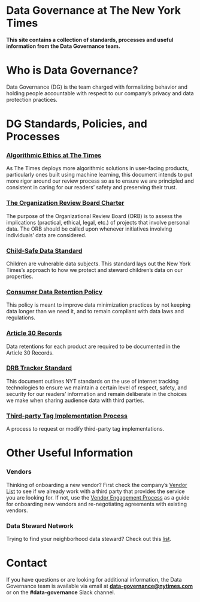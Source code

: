 # Data Governance at The New York Times

**This site contains a collection of standards, processes and useful information from the Data Governance team.**

# Who is Data Governance?

Data Governance (DG) is the team charged with formalizing behavior and holding people accountable with respect to our company’s privacy and data protection practices. 

# DG Standards, Policies, and Processes

### [Algorithmic Ethics at The Times](https://docs.google.com/document/d/1rLfWvcZzvqAWQDVtOmd_Oj_7-DJC8Rv-S-XvRRuqlfw/edit?usp=sharing)
As The Times deploys more algorithmic solutions in user-facing products, particularly ones built using machine learning, this document intends to put more rigor around our review process so as to ensure we are principled and consistent in caring for our readers’ safety and preserving their trust.


### [The Organization Review Board Charter](https://docs.google.com/document/d/1bJpdZreKyIeyiIG1q15G6Qw1b7iU3q7gmZjnze4oOOc/edit?usp=sharing)
The purpose of the Organizational Review Board (ORB) is to assess the implications (practical, ethical, legal, etc.) of projects that involve personal data. The ORB should be called upon whenever initiatives involving individuals’ data are considered.


### [Child-Safe Data Standard](https://docs.google.com/document/d/17KkeafTa39P8kQc0UJaceR1EOjDnGri39x5l72hmtaQ/edit?usp=sharing)
Children are vulnerable data subjects. This standard lays out the New York Times’s approach to how we protect and steward children’s data on our properties.

### [Consumer Data Retention Policy](https://docs.google.com/document/d/1ppKHWN5-iMSqMPgpdPM4Sf20FkVd0flh8gsoN4Jmq-I/edit?usp=sharing)
This policy is meant to improve data minimization practices by not keeping data longer than we need it, and to remain compliant with data laws and  regulations. 

### [Article 30 Records](https://nyt-datagov-dev.appspot.com/art30/)
Data retentions for each product are required to be documented in the Article 30 Records.

### [DRB Tracker Standard](https://docs.google.com/document/d/1aIF1w4H2FYHzbfigDSPoL-u1-Uqn4-YJLOUoeH9GLek/edit?usp=sharing)
This document outlines NYT standards on the use of internet tracking technologies to ensure we maintain a certain level of respect, safety, and security for our readers’ information and remain deliberate in the choices we make when sharing audience data with third parties.

### [Third-party Tag Implementation Process](https://docs.google.com/document/d/1o2sjPGsH2hglPsCcJTey6Jo6hwZ3_m0jJpu8m5cVrCM/edit?usp=sharing)
A process to request or modify third-party tag implementations.



# Other Useful Information
### Vendors
Thinking of onboarding a new vendor? First check the company’s [Vendor List](https://nytimes.service-now.com/bytes?id=nyt_vendors) to see if we already work with a third party that provides the service you are looking for. If not, use the [Vendor Engagement Process](https://docs.google.com/document/d/1QyrZ4K9RvBSL07fuFy6T9t8EiWvln6Fujhfh-4MMXn4/edit?usp=sharing) as a guide for onboarding new vendors and re-negotiating agreements with existing vendors.

### Data Steward Network 
Trying to find your neighborhood data steward? Check out this [list](https://docs.google.com/document/d/1zTJJH_x1R8hLeQibpBpV4vkXKmgkohddHA6Rv7kMnSk/edit?usp=sharing).


# Contact

If you have questions or are looking for additional information, the Data Governance team is available via email at **data-governance@nytimes.com** or on the **#data-governance** Slack channel.
